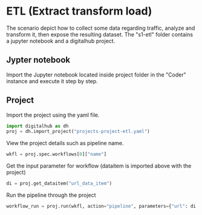 # ETL (Extract transform load)

The scenario depict how to collect some data regarding traffic, analyze and transform it, then expose the resulting dataset. The "s1-etl" folder contains a jupyter notebook and a digitalhub project.

## Jypter notebook

Import the Jupyter notebook located inside project folder in the "Coder" instance and execute it step by step.

## Project

Import the project using the yaml file.

```python
import digitalhub as dh
proj = dh.import_project("projects-project-etl.yaml")
```

View the project details such as pipeline name.

```python
wkfl = proj.spec.workflows[0]["name"]
```

Get the input parameter for workflow (dataitem is imported above with the project)

```python
di = proj.get_dataitem("url_data_item")
```

Run the pipeline through the project

```python
workflow_run = proj.run(wkfl, action="pipeline", parameters={"url": di.key}, wait=True)
```
